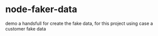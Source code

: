 # node-faker-data
demo a handsfull for create the fake data, for this project using case a customer fake data
